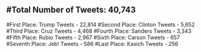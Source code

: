 #Total Number of Tweets: 40,743 
---
#First Place: Trump Tweets - 22,814
#Second Place: Clinton Tweets - 5,652
#Third Place: Cruz Tweets - 4,468
#Fourth Place: Sanders Tweets - 3,343
#Fifth Place: Rubio Tweets - 2,967
#Sixth Place: Carson Tweets - 657
#Seventh Place: Jeb! Tweets - 586
#Last Place: Kasich Tweets - 256
